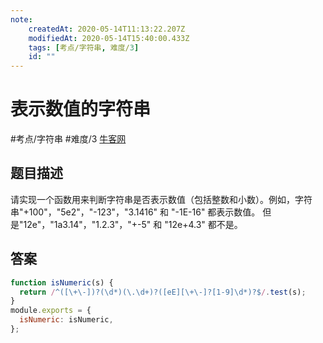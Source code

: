 ```yaml
---
note:
    createdAt: 2020-05-14T11:13:22.207Z
    modifiedAt: 2020-05-14T15:40:00.433Z
    tags: [考点/字符串, 难度/3]
    id: ""
---
```

# 表示数值的字符串
#考点/字符串 #难度/3 [牛客网](https://www.nowcoder.com/practice/6f8c901d091949a5837e24bb82a731f2?tpId=13&tqId=11206&tPage=1&rp=1&ru=/ta/coding-interviews&qru=/ta/coding-interviews/question-ranking)
<!-- @crossnote.comment "id":"80b1b409-8d30-4765-8832-f8a9be0fab20" -->  
## 题目描述
请实现一个函数用来判断字符串是否表示数值（包括整数和小数）。例如，字符串"+100"，"5e2"，"-123"，"3.1416" 和 "-1E-16" 都表示数值。 但是"12e"，"1a3.14"，"1.2.3"，"+-5" 和 "12e+4.3" 都不是。

## 答案

```javascript
function isNumeric(s) {
  return /^([\+\-])?(\d*)(\.\d+)?([eE][\+\-]?[1-9]\d*)?$/.test(s);
}
module.exports = {
  isNumeric: isNumeric,
};

```